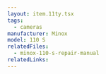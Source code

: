 ```yaml
---
layout: item.11ty.tsx
tags:
  - cameras
manufacturer: Minox
model: 110 S
relatedFiles:
  - minox-110-s-repair-manual
relatedLinks:
---
```

